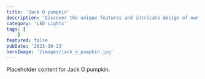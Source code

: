 ```yaml
---
title: 'Jack O pumpkin'
description: 'Discover the unique features and intricate design of our Jack O pumpkin. Perfect for various applications, this piece adds a touch of creativity and innovation to any setting.'
category: 'LED Lights'
tags: [
    ]
featured: false
pubDate: '2023-10-23'
heroImage: '/images/jack_o_pumpkin.jpg'
---
```


Placeholder content for Jack O pumpkin.